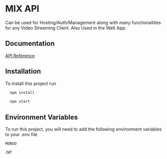 # MIX API

Can be used for Hosting/Auth/Management along with many functionalities for any Video Streaming Client.
Also Used in the Watt App.


## Documentation

[API Reference](https://documenter.getpostman.com/view/16265497/2s93JqTkcF)


## Installation

To install this project run

```bash
  npm install
```
```bash
  npm start
```


## Environment Variables

To run this project, you will need to add the following environment variables to your .env file

`MONGO`

`JWT`

